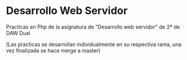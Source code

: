 # Desarrollo Web Servidor

Practicas en Php de la asignatura de "Desarrollo web servidor" de 2º de DAW Dual

(Las practicas se desarrollan individualmente en su respectiva rama, una vez finalizada se hace merge a master)

